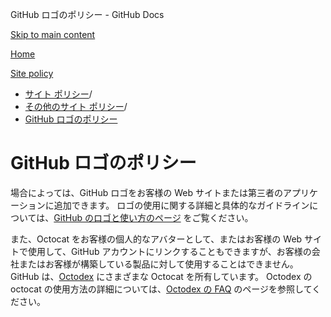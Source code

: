 GitHub ロゴのポリシー - GitHub Docs

[Skip to main content](#main-content)

[Home](/ja)

[Site policy](/ja/site-policy)

* [サイト ポリシー](/ja/site-policy)/
* [その他のサイト ポリシー](/ja/site-policy/other-site-policies)/
* [GitHub ロゴのポリシー](/ja/site-policy/other-site-policies/github-logo-policy)

GitHub ロゴのポリシー
==========

場合によっては、GitHub ロゴをお客様の Web サイトまたは第三者のアプリケーションに追加できます。 ロゴの使用に関する詳細と具体的なガイドラインについては、[GitHub のロゴと使い方のページ](https://github.com/logos) をご覧ください。

また、Octocat をお客様の個人的なアバターとして、またはお客様の Web サイトで使用して、GitHub アカウントにリンクすることもできますが、お客様の会社またはお客様が構築している製品に対して使用することはできません。 GitHub は、[Octodex](https://octodex.github.com/) にさまざまな Octocat を所有しています。 Octodex の octocat の使用方法の詳細については、[Octodex の FAQ](https://octodex.github.com/faq/) のページを参照してください。
